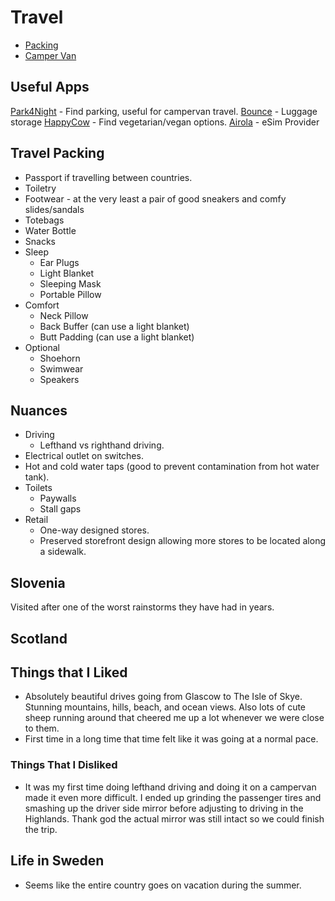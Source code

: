 # Travel

- [Packing](./packing/packing.md)
- [Camper Van](./campervan.md)

## Useful Apps

[Park4Night](https://park4night.com/en) - Find parking, useful for campervan travel.
[Bounce](https://usebounce.com/) - Luggage storage
[HappyCow](https://www.happycow.net/) - Find vegetarian/vegan options.
[Airola](https://www.airalo.com/) - eSim Provider

## Travel Packing

- Passport if travelling between countries.
- Toiletry
- Footwear - at the very least a pair of good sneakers and comfy slides/sandals
- Totebags
- Water Bottle
- Snacks
- Sleep
  - Ear Plugs
  - Light Blanket
  - Sleeping Mask
  - Portable Pillow
- Comfort
  - Neck Pillow
  - Back Buffer (can use a light blanket)
  - Butt Padding (can use a light blanket)
- Optional
  - Shoehorn
  - Swimwear
  - Speakers

## Nuances

- Driving
  - Lefthand vs righthand driving.
- Electrical outlet on switches.
- Hot and cold water taps (good to prevent contamination from hot water tank).
- Toilets
  - Paywalls
  - Stall gaps
- Retail
  - One-way designed stores.
  - Preserved storefront design allowing more stores to be located along a sidewalk.

## Slovenia

Visited after one of the worst rainstorms they have had in years.

## Scotland

## Things that I Liked

- Absolutely beautiful drives going from Glascow to The Isle of Skye. Stunning mountains, hills, beach, and ocean views. Also lots of cute sheep running around that cheered me up a lot whenever we were close to them.
- First time in a long time that time felt like it was going at a normal pace.

### Things That I Disliked

- It was my first time doing lefthand driving and doing it on a campervan made it even more difficult. I ended up grinding the passenger tires and smashing up the driver side mirror before adjusting to driving in the Highlands. Thank god the actual mirror was still intact so we could finish the trip.

## Life in Sweden

- Seems like the entire country goes on vacation during the summer.
